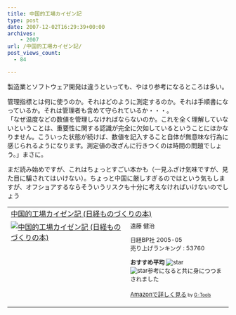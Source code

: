 ```yaml
---
title: 中国的工場カイゼン記
type: post
date: 2007-12-02T16:29:39+00:00
archives:
    - 2007
url: /中国的工場カイゼン記/
post_views_count:
  - 84

---
```

製造業とソフトウェア開発は違うといっても、やはり参考になるところは多い。 

管理指標とは何に使うのか。それはどのように測定するのか。それは手順書になっているか。それは管理者も含めて守られているか・・・。  
「なぜ温度などの数値を管理しなければならないのか。これを全く理解していないということは、重要性に関する認識が完全に欠如しているということにほかなりません。こういった状態が続けば、数値を記入すること自体が無意味な行為に感じられるようになります。測定値の改ざんに行きつくのは時間の問題でしょう。」まさに。 

まだ読み始めですが、これはちょっとすごい本かも（一見ふざけ気味ですが、見た目に騙されてはいけない）。ちょっと中国に厳しすぎるのではという気もしますが、オフショアするならそういうリスクも十分に考えなければいけないのでしょう

<table cellpadding="5" border="0">
  <tr>
    <td colspan="2">
      <a href="http://www.amazon.co.jp/gp/redirect.html%3FASIN=4822218821%26tag=konnokiyotaka-22%26lcode=xm2%26cID=2025%26ccmID=165953%26location=/o/ASIN/4822218821%253FSubscriptionId=0G91FPYVW6ZGWBH4Y9G2" target="_blank">中国的工場カイゼン記 (日経ものづくりの本)</a><img height="1" alt="" src="http://www.assoc-amazon.jp/e/ir?t=konnokiyotaka-22&l=ur2&o=9" width="1" border="0" />
    </td>
  </tr>
  
  <tr>
    <td valign="top">
      <a href="http://www.amazon.co.jp/gp/redirect.html%3FASIN=4822218821%26tag=konnokiyotaka-22%26lcode=xm2%26cID=2025%26ccmID=165953%26location=/o/ASIN/4822218821%253FSubscriptionId=0G91FPYVW6ZGWBH4Y9G2" target="_blank"><img alt="中国的工場カイゼン記 (日経ものづくりの本)" src="https://i0.wp.com/ecx.images-amazon.com/images/I/31SDBH7A4AL.jpg" border="0" data-recalc-dims="1" /></a>
    </td>
    <td valign="top">
      <font size="-1">遠藤 健治 </p>
      <p>
        日経BP社 2005-05<br />売り上げランキング : 53760
      </p>
      <p>
        <strong>おすすめ平均 </strong><img alt="star" src="https://i1.wp.com/g-images.amazon.com/images/G/01/detail/stars-5-0.gif" data-recalc-dims="1" /><br /><img alt="star" src="https://i1.wp.com/g-images.amazon.com/images/G/01/detail/stars-5-0.gif" data-recalc-dims="1" />参考になると共に身につつまされました
      </p>
      <p>
        <a href="http://www.amazon.co.jp/gp/redirect.html%3FASIN=4822218821%26tag=konnokiyotaka-22%26lcode=xm2%26cID=2025%26ccmID=165953%26location=/o/ASIN/4822218821%253FSubscriptionId=0G91FPYVW6ZGWBH4Y9G2" target="_blank">Amazonで詳しく見る</a></font><font size="-2"> by <a href="http://www.goodpic.com/mt/aws/index.html">G-Tools</a></font></td> </tr> </tbody> </table>